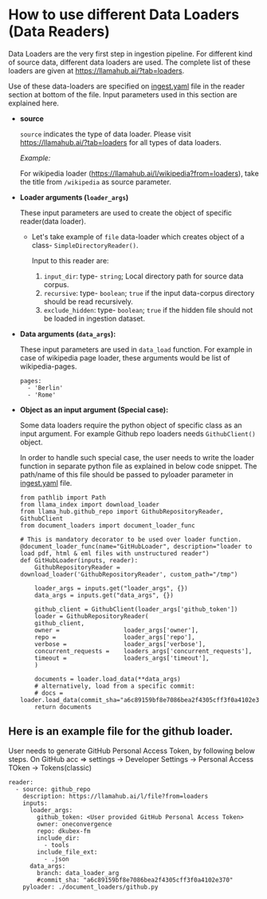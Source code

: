 # How to use different Data Loaders (Data Readers)

Data Loaders are the very first step in ingestion pipeline. For different kind of source data, different data loaders are used. The complete list of these loaders are given at https://llamahub.ai/?tab=loaders. 

Use of these data-loaders are specified on [ingest.yaml](../ingest.yaml) file in the reader section at bottom of the file. Input parameters used in this section are explained here.

- **source**

    `source` indicates the type of data loader. Please visit https://llamahub.ai/?tab=loaders for all types of data loaders.

    *Example:*

    For wikipedia loader (https://llamahub.ai/l/wikipedia?from=loaders), take the title from `/wikipedia` as source parameter.

- **Loader arguments (`loader_args`)**

    These input parameters are used to create the object of specific reader(data loader).
    - Let's take example of `file` data-loader which creates object of a class- `SimpleDirectoryReader()`. 
    
        Input to this reader are:
        1. `input_dir`: type- `string`; Local directory path for source data corpus.
        2. `recursive`: type- `boolean`; `true` if the input data-corpus directory should be read recursively.
        3. `exclude_hidden`: type- `boolean`; `true` if the hidden file should not be loaded in ingestion dataset.

- **Data arguments (`data_args`):**

    These input parameters are used in `data_load` function. For example in case of wikipedia page loader, these arguments would be list of wikipedia-pages.

    ```
    pages:
      - 'Berlin'
      - 'Rome'
    ```

- **Object as an input argument (Special case):**

    Some data loaders require the python object of specific class as an input argument. For example Github repo loaders needs `GithubClient()` object.
    
    In order to handle such special case, the user needs to write the loader function in separate python file as explained in below code snippet. The path/name of this file should be passed to pyloader parameter in [ingest.yaml](../ingest.yaml) file.

    ```
    from pathlib import Path
    from llama_index import download_loader
    from llama_hub.github_repo import GithubRepositoryReader, GithubClient
    from document_loaders import document_loader_func

    # This is mandatory decorator to be used over loader function.
    @document_loader_func(name="GitHubLoader", description="loader to load pdf, html & eml files with unstructured reader")
    def GitHubLoader(inputs, reader):
        GithubRepositoryReader = download_loader('GithubRepositoryReader', custom_path="/tmp")

        loader_args = inputs.get("loader_args", {})
        data_args = inputs.get("data_args", {})

        github_client = GithubClient(loader_args['github_token'])
        loader = GithubRepositoryReader(
        github_client,
        owner =                  loader_args['owner'],
        repo =                   loader_args['repo'],
        verbose =                loader_args['verbose'],
        concurrent_requests =    loaders_args['concurrent_requests'],
        timeout =                loaders_args['timeout'],
        )

        documents = loader.load_data(**data_args)
        # alternatively, load from a specific commit:
        # docs = loader.load_data(commit_sha="a6c89159bf8e7086bea2f4305cff3f0a4102e370")
        return documents
    ```
## Here is an example file for the github loader. 
  User needs to generate GitHub Personal Access Token, by following below steps.
On GitHub acc => settings -> Developer Settings ->  Personal Access TOken -> Tokens(classic)

```
reader:
  - source: github_repo
    description: https://llamahub.ai/l/file?from=loaders
    inputs:
      loader_args:
        github_token: <User provided GitHub Personal Access Token>
        owner: oneconvergence
        repo: dkubex-fm
        include_dir:
          - tools
        include_file_ext:
          - .json
      data_args:
        branch: data_loader_arg
        #commit_sha: "a6c89159bf8e7086bea2f4305cff3f0a4102e370"
    pyloader: ./document_loaders/github.py
```
